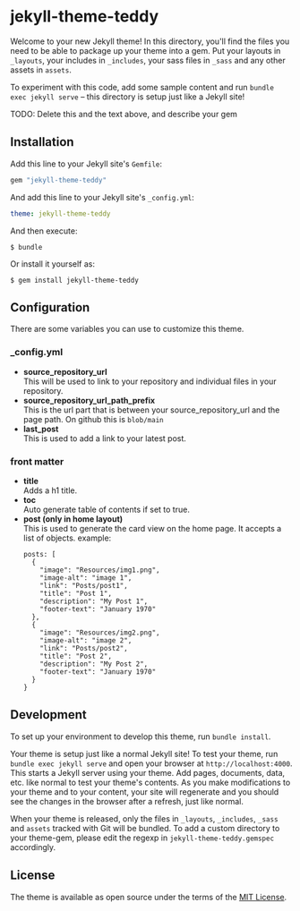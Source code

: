 # jekyll-theme-teddy

Welcome to your new Jekyll theme! In this directory, you'll find the files you need to be able to package up your theme into a gem. Put your layouts in `_layouts`, your includes in `_includes`, your sass files in `_sass` and any other assets in `assets`.

To experiment with this code, add some sample content and run `bundle exec jekyll serve` – this directory is setup just like a Jekyll site!

TODO: Delete this and the text above, and describe your gem

## Installation

Add this line to your Jekyll site's `Gemfile`:

```ruby
gem "jekyll-theme-teddy"
```

And add this line to your Jekyll site's `_config.yml`:

```yaml
theme: jekyll-theme-teddy
```

And then execute:

    $ bundle

Or install it yourself as:

    $ gem install jekyll-theme-teddy

## Configuration
There are some variables you can use to customize this theme.

### _config.yml
* **source_repository_url**\
  This will be used to link to your repository and individual files in your repository.
* **source_repository_url_path_prefix**\
  This is the url part that is between your source_repository_url and the page path.
  On github this is `blob/main`
* **last_post**\
  This is used to add a link to your latest post.

### front matter
* **title**\
  Adds a h1 title.
* **toc**\
  Auto generate table of contents if set to true.
* **post (only in home layout)**\
  This is used to generate the card view on the home page.
  It accepts a list of objects. 
  example:
  ```
  posts: [
    {
      "image": "Resources/img1.png", 
      "image-alt": "image 1",
      "link": "Posts/post1", 
      "title": "Post 1", 
      "description": "My Post 1", 
      "footer-text": "January 1970"
    },
    {
      "image": "Resources/img2.png", 
      "image-alt": "image 2",
      "link": "Posts/post2", 
      "title": "Post 2", 
      "description": "My Post 2", 
      "footer-text": "January 1970"
    }
  }
  ```

## Development

To set up your environment to develop this theme, run `bundle install`.

Your theme is setup just like a normal Jekyll site! To test your theme, run `bundle exec jekyll serve` and open your browser at `http://localhost:4000`. This starts a Jekyll server using your theme. Add pages, documents, data, etc. like normal to test your theme's contents. As you make modifications to your theme and to your content, your site will regenerate and you should see the changes in the browser after a refresh, just like normal.

When your theme is released, only the files in `_layouts`, `_includes`, `_sass` and `assets` tracked with Git will be bundled.
To add a custom directory to your theme-gem, please edit the regexp in `jekyll-theme-teddy.gemspec` accordingly.

## License

The theme is available as open source under the terms of the [MIT License](https://opensource.org/licenses/MIT).
